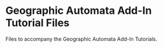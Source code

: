 # Geographic Automata Add-In Tutorial Files
Files to accompany the Geographic Automata Add-In Tutorials.

